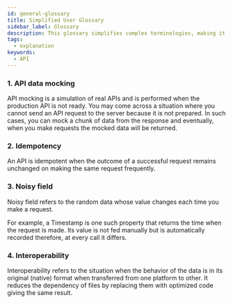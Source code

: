 ```yaml
---
id: general-glossary
title: Simplified User Glossary
sidebar_label: Glossary
description: This glossary simplifies complex terminologies, making it easy for beginners to grasp essential concepts.
tags:
  - explanation
keywords:
  - API
---
```


### 1. **API data mocking**

API mocking is a simulation of real APIs and is performed when the production API is not ready. You may come across a situation where you cannot send an API request to the server because it is not prepared. In such cases, you can mock a chunk of data from the response and eventually, when you make requests the mocked data will be returned.

### 2. **Idempotency**

An API is idempotent when the outcome of a successful request remains unchanged on making the same request frequently.

### 3. **Noisy field**

Noisy field refers to the random data whose value changes each time you make a request.

For example, a Timestamp is one such property that returns the time when the request is made. Its value is not fed manually but is automatically recorded therefore, at every call it differs.

### 4. **Interoperability**

Interoperability refers to the situation when the behavior of the data is in its original (native) format when transferred from one platform to other. It reduces the dependency of files by replacing them with optimized code giving the same result.
